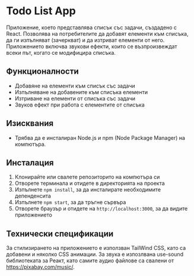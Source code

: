 # Todo List App

Приложение, което представлява списък със задачи, създадено с React. Позволява на потребителите да добавят елементи към списъка, да ги изпълняват (зачеркват) и да изтриват елементи от него. Приложението включва звукови ефекти, които се възпроизвеждат всеки път, когато се модифицира списъка.

## Функционалности

* Добавяне на елементи към списък със задачи
* Изпълняване на добавените към списъка елементи
* Изтриване на елементи от списъка със задачи
* Звуков ефект при работа с елементите от списъка

## Изисквания

* Трябва да е инсталиран Node.js и npm (Node Package Manager) на компютъра.

## Инсталация

1. Клонирайте или свалете репозиторито на компютъра си
2. Отворете терминала и отидете в директорията на проекта
3. Изпълнете `npm install`, за да инсталирате необходимите депенденсита
4. Изпълнете `npm start`, за да тръгне сървъра
5. Отворете браузър и отидете на `http://localhost:3000`, за да видите приложението

## Технически спецификации

 За стилизирането на приложението е използван TailWind CSS, като са добавени и няколко CSS анимации. За звука е изпозлвана use-sound библиотеката за Реакт, като самите аудио файлове са свалени от https://pixabay.com/music/. 

